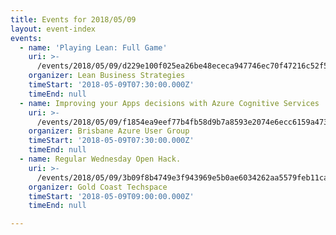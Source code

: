 ```yaml
---
title: Events for 2018/05/09
layout: event-index
events:
  - name: 'Playing Lean: Full Game'
    uri: >-
      /events/2018/05/09/d229e100f025ea26be48ececa947746ec70f47216c52f526f9aa462463ce8b22
    organizer: Lean Business Strategies
    timeStart: '2018-05-09T07:30:00.000Z'
    timeEnd: null
  - name: Improving your Apps decisions with Azure Cognitive Services
    uri: >-
      /events/2018/05/09/f1854ea9eef77b4fb58d9b7a8593e2074e6ecc6159a4730e8eefd16cfd4eb582
    organizer: Brisbane Azure User Group
    timeStart: '2018-05-09T07:30:00.000Z'
    timeEnd: null
  - name: Regular Wednesday Open Hack.
    uri: >-
      /events/2018/05/09/3b09f8b4749e3f943969e5b0ae6034262aa5579feb11caabc3064bdc1e5d0c9f
    organizer: Gold Coast Techspace
    timeStart: '2018-05-09T09:00:00.000Z'
    timeEnd: null

---
```

